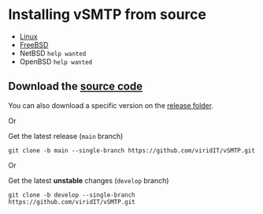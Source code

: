 # Installing vSMTP from source

- [Linux](./source/linux.html)
- [FreeBSD](./source/freebsd.html)
- NetBSD `help wanted`
- OpenBSD `help wanted`

## Download the [source code](https://github.com/viridIT/vSMTP)

You can also download a specific version on the [release folder](https://github.com/viridIT/vSMTP/releases).

Or

Get the latest release (`main` branch)

```shell
git clone -b main --single-branch https://github.com/viridIT/vSMTP.git
```

Or

Get the latest **unstable** changes (`develop` branch)

```shell
git clone -b develop --single-branch https://github.com/viridIT/vSMTP.git
```
